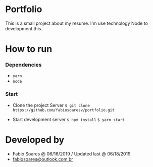 # Portfolio
This is a small project about my resume. I'm use technology Node to development this.

# How to run
### Dependencies
- `yarn`
- `node`

### Start
- Clone the project Server
`$ git clone https://github.com/fabiosoaresv/portfolio.git`

- Start development server
`$ npm install`
`$ yarn start`

# Developed by
* Fabio Soares @ 06/16/2019 / Updated last @ 06/18/2019
* fabiosoares@outlook.com.br
